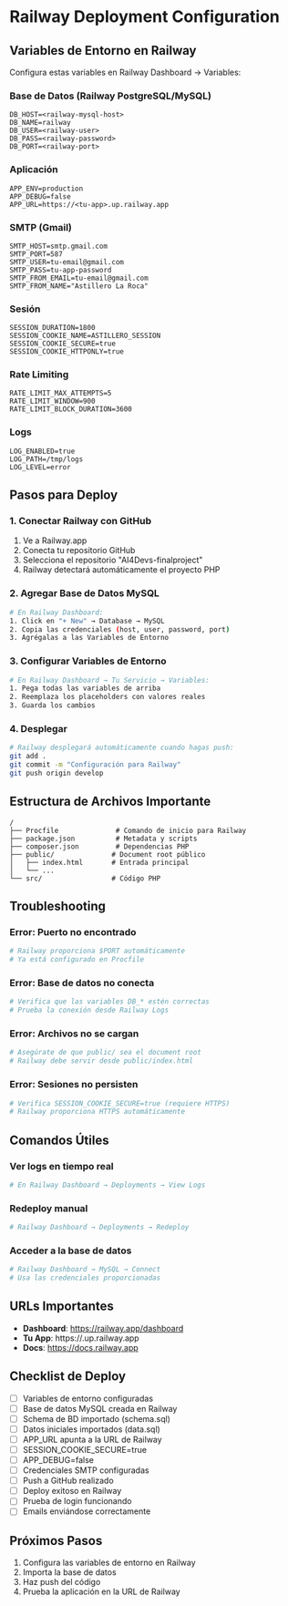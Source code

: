 # Railway Deployment Configuration

## Variables de Entorno en Railway

Configura estas variables en Railway Dashboard → Variables:

### Base de Datos (Railway PostgreSQL/MySQL)
```
DB_HOST=<railway-mysql-host>
DB_NAME=railway
DB_USER=<railway-user>
DB_PASS=<railway-password>
DB_PORT=<railway-port>
```

### Aplicación
```
APP_ENV=production
APP_DEBUG=false
APP_URL=https://<tu-app>.up.railway.app
```

### SMTP (Gmail)
```
SMTP_HOST=smtp.gmail.com
SMTP_PORT=587
SMTP_USER=tu-email@gmail.com
SMTP_PASS=tu-app-password
SMTP_FROM_EMAIL=tu-email@gmail.com
SMTP_FROM_NAME="Astillero La Roca"
```

### Sesión
```
SESSION_DURATION=1800
SESSION_COOKIE_NAME=ASTILLERO_SESSION
SESSION_COOKIE_SECURE=true
SESSION_COOKIE_HTTPONLY=true
```

### Rate Limiting
```
RATE_LIMIT_MAX_ATTEMPTS=5
RATE_LIMIT_WINDOW=900
RATE_LIMIT_BLOCK_DURATION=3600
```

### Logs
```
LOG_ENABLED=true
LOG_PATH=/tmp/logs
LOG_LEVEL=error
```

## Pasos para Deploy

### 1. Conectar Railway con GitHub
1. Ve a Railway.app
2. Conecta tu repositorio GitHub
3. Selecciona el repositorio "AI4Devs-finalproject"
4. Railway detectará automáticamente el proyecto PHP

### 2. Agregar Base de Datos MySQL
```bash
# En Railway Dashboard:
1. Click en "+ New" → Database → MySQL
2. Copia las credenciales (host, user, password, port)
3. Agrégalas a las Variables de Entorno
```

### 3. Configurar Variables de Entorno
```bash
# En Railway Dashboard → Tu Servicio → Variables:
1. Pega todas las variables de arriba
2. Reemplaza los placeholders con valores reales
3. Guarda los cambios
```

### 4. Desplegar
```bash
# Railway desplegará automáticamente cuando hagas push:
git add .
git commit -m "Configuración para Railway"
git push origin develop
```

## Estructura de Archivos Importante

```
/
├── Procfile              # Comando de inicio para Railway
├── package.json          # Metadata y scripts
├── composer.json         # Dependencias PHP
├── public/              # Document root público
│   ├── index.html       # Entrada principal
│   └── ...
└── src/                 # Código PHP
```

## Troubleshooting

### Error: Puerto no encontrado
```bash
# Railway proporciona $PORT automáticamente
# Ya está configurado en Procfile
```

### Error: Base de datos no conecta
```bash
# Verifica que las variables DB_* estén correctas
# Prueba la conexión desde Railway Logs
```

### Error: Archivos no se cargan
```bash
# Asegúrate de que public/ sea el document root
# Railway debe servir desde public/index.html
```

### Error: Sesiones no persisten
```bash
# Verifica SESSION_COOKIE_SECURE=true (requiere HTTPS)
# Railway proporciona HTTPS automáticamente
```

## Comandos Útiles

### Ver logs en tiempo real
```bash
# En Railway Dashboard → Deployments → View Logs
```

### Redeploy manual
```bash
# Railway Dashboard → Deployments → Redeploy
```

### Acceder a la base de datos
```bash
# Railway Dashboard → MySQL → Connect
# Usa las credenciales proporcionadas
```

## URLs Importantes

- **Dashboard**: https://railway.app/dashboard
- **Tu App**: https://<tu-proyecto>.up.railway.app
- **Docs**: https://docs.railway.app

## Checklist de Deploy

- [ ] Variables de entorno configuradas
- [ ] Base de datos MySQL creada en Railway
- [ ] Schema de BD importado (schema.sql)
- [ ] Datos iniciales importados (data.sql)
- [ ] APP_URL apunta a la URL de Railway
- [ ] SESSION_COOKIE_SECURE=true
- [ ] APP_DEBUG=false
- [ ] Credenciales SMTP configuradas
- [ ] Push a GitHub realizado
- [ ] Deploy exitoso en Railway
- [ ] Prueba de login funcionando
- [ ] Emails enviándose correctamente

## Próximos Pasos

1. Configura las variables de entorno en Railway
2. Importa la base de datos
3. Haz push del código
4. Prueba la aplicación en la URL de Railway
